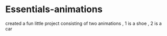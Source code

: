 # Essentials-animations
created a fun little project consisting of two animations , 1 is a shoe , 2 is a car 
